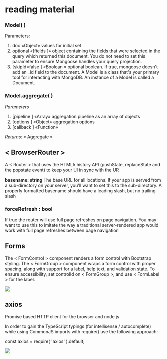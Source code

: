 #  reading material



### Model(   )

Parameters: 
1. doc «Object» values for initial set  
2. optional «[fields  ]» object containing the fields that were selected in the query which returned this document. You do not need to set this parameter to ensure Mongoose handles your query projection.  
3. [skipId=false   ] «Boolean » optional boolean. If true, mongoose doesn't add an _id field to the document.
A Model is a class that's your primary tool for interacting with MongoDB. An instance of a Model is called a Document.



### Model.aggregate(  )

*Parameters*
1. [pipeline ] «Array» aggregation pipeline as an array of objects  
2. [options ] «Object» aggregation options  
3. [callback ] «Function»  


*Returns:*
    «  Aggregate  »





  ## < BrowserRouter >  
  A <  Router  > that uses the HTML5 history API (pushState, replaceState and the popstate event) to keep your UI in sync with the UR   



  **basename: string**
The base URL for all locations. If your app is served from a sub-directory on your server, you’ll want to set this to the sub-directory. A properly formatted basename should have a leading slash, but no trailing slash






### forceRefresh : bool
If true the router will use full page refreshes on page navigation. You may want to use this to imitate the way a traditional server-rendered app would work with full page refreshes between page navigation





## Forms
The < FormControl > component renders a form control with Bootstrap styling. The < FormGroup > component wraps a form control with proper spacing, along with support for a label, help text, and validation state. To ensure accessibility, set controlId on < FormGroup >, and use < FormLabel > for the label.

![](https://i.stack.imgur.com/XK0jv.png)





## axios
Promise based HTTP client for the browser and node.js



In order to gain the TypeScript typings (for intellisense / autocomplete) while using CommonJS imports with require() use the following approach:

const axios = require( 'axios' ).default;


![](https://appdividend.com/wp-content/uploads/2018/05/Vuex-axios-tutorial.png)